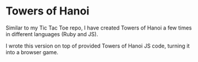 # Towers of Hanoi

Similar to my Tic Tac Toe repo, I have created Towers of Hanoi a few times in different languages (Ruby and JS).

I wrote this version on top of provided Towers of Hanoi JS code, turning it into a browser game.
